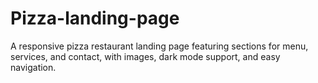 # Pizza-landing-page
A responsive pizza restaurant landing page featuring sections for menu, services, and contact, with images, dark mode support, and easy navigation.
